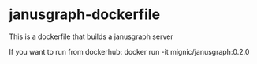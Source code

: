 # janusgraph-dockerfile
This is a dockerfile that builds a janusgraph server

If you want to run from dockerhub:
docker run -it mignic/janusgraph:0.2.0
